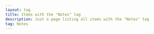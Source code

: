 ```yaml
---
layout: tag
title: Items with the "Notes" tag
description: Just a page listing all items with the "Notes" tag
tag: Notes
---
```

